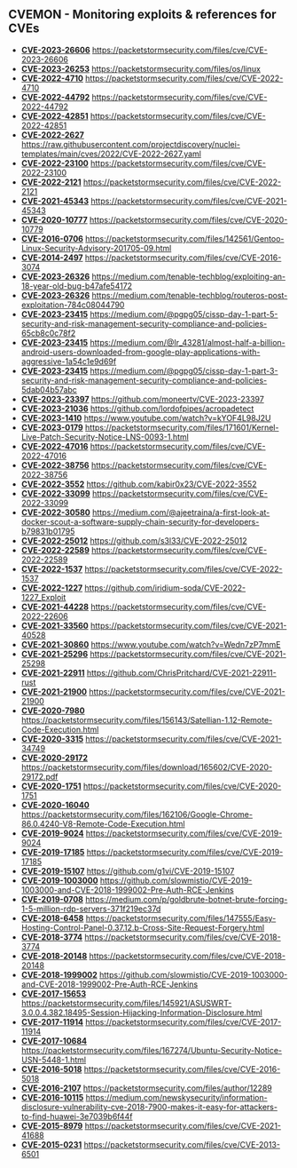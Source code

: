 ## CVEMON - Monitoring exploits & references for CVEs
- **[CVE-2023-26606](https://in.scanfactory.io/cvemon/CVE-2023-26606.html)** https://packetstormsecurity.com/files/cve/CVE-2023-26606
- **[CVE-2023-26253](https://in.scanfactory.io/cvemon/CVE-2023-26253.html)** https://packetstormsecurity.com/files/os/linux
- **[CVE-2022-4710](https://in.scanfactory.io/cvemon/CVE-2022-4710.html)** https://packetstormsecurity.com/files/cve/CVE-2022-4710
- **[CVE-2022-44792](https://in.scanfactory.io/cvemon/CVE-2022-44792.html)** https://packetstormsecurity.com/files/cve/CVE-2022-44792
- **[CVE-2022-42851](https://in.scanfactory.io/cvemon/CVE-2022-42851.html)** https://packetstormsecurity.com/files/cve/CVE-2022-42851
- **[CVE-2022-2627](https://in.scanfactory.io/cvemon/CVE-2022-2627.html)** https://raw.githubusercontent.com/projectdiscovery/nuclei-templates/main/cves/2022/CVE-2022-2627.yaml
- **[CVE-2022-23100](https://in.scanfactory.io/cvemon/CVE-2022-23100.html)** https://packetstormsecurity.com/files/cve/CVE-2022-23100
- **[CVE-2022-2121](https://in.scanfactory.io/cvemon/CVE-2022-2121.html)** https://packetstormsecurity.com/files/cve/CVE-2022-2121
- **[CVE-2021-45343](https://in.scanfactory.io/cvemon/CVE-2021-45343.html)** https://packetstormsecurity.com/files/cve/CVE-2021-45343
- **[CVE-2020-10777](https://in.scanfactory.io/cvemon/CVE-2020-10777.html)** https://packetstormsecurity.com/files/cve/CVE-2020-10779
- **[CVE-2016-0706](https://in.scanfactory.io/cvemon/CVE-2016-0706.html)** https://packetstormsecurity.com/files/142561/Gentoo-Linux-Security-Advisory-201705-09.html
- **[CVE-2014-2497](https://in.scanfactory.io/cvemon/CVE-2014-2497.html)** https://packetstormsecurity.com/files/cve/CVE-2016-3074
- **[CVE-2023-26326](https://in.scanfactory.io/cvemon/CVE-2023-26326.html)** https://medium.com/tenable-techblog/exploiting-an-18-year-old-bug-b47afe54172
- **[CVE-2023-26326](https://in.scanfactory.io/cvemon/CVE-2023-26326.html)** https://medium.com/tenable-techblog/routeros-post-exploitation-784c08044790
- **[CVE-2023-23415](https://in.scanfactory.io/cvemon/CVE-2023-23415.html)** https://medium.com/@pgpg05/cissp-day-1-part-5-security-and-risk-management-security-compliance-and-policies-65cb8c0c78f2
- **[CVE-2023-23415](https://in.scanfactory.io/cvemon/CVE-2023-23415.html)** https://medium.com/@Ir_43281/almost-half-a-billion-android-users-downloaded-from-google-play-applications-with-aggressive-1a54c1e9d69f
- **[CVE-2023-23415](https://in.scanfactory.io/cvemon/CVE-2023-23415.html)** https://medium.com/@pgpg05/cissp-day-1-part-3-security-and-risk-management-security-compliance-and-policies-5dab04b57abc
- **[CVE-2023-23397](https://in.scanfactory.io/cvemon/CVE-2023-23397.html)** https://github.com/moneertv/CVE-2023-23397
- **[CVE-2023-21036](https://in.scanfactory.io/cvemon/CVE-2023-21036.html)** https://github.com/lordofpipes/acropadetect
- **[CVE-2023-1410](https://in.scanfactory.io/cvemon/CVE-2023-1410.html)** https://www.youtube.com/watch?v=kYOF4L98J2U
- **[CVE-2023-0179](https://in.scanfactory.io/cvemon/CVE-2023-0179.html)** https://packetstormsecurity.com/files/171601/Kernel-Live-Patch-Security-Notice-LNS-0093-1.html
- **[CVE-2022-47016](https://in.scanfactory.io/cvemon/CVE-2022-47016.html)** https://packetstormsecurity.com/files/cve/CVE-2022-47016
- **[CVE-2022-38756](https://in.scanfactory.io/cvemon/CVE-2022-38756.html)** https://packetstormsecurity.com/files/cve/CVE-2022-38756
- **[CVE-2022-3552](https://in.scanfactory.io/cvemon/CVE-2022-3552.html)** https://github.com/kabir0x23/CVE-2022-3552
- **[CVE-2022-33099](https://in.scanfactory.io/cvemon/CVE-2022-33099.html)** https://packetstormsecurity.com/files/cve/CVE-2022-33099
- **[CVE-2022-30580](https://in.scanfactory.io/cvemon/CVE-2022-30580.html)** https://medium.com/@ajeetraina/a-first-look-at-docker-scout-a-software-supply-chain-security-for-developers-b79831b01795
- **[CVE-2022-25012](https://in.scanfactory.io/cvemon/CVE-2022-25012.html)** https://github.com/s3l33/CVE-2022-25012
- **[CVE-2022-22589](https://in.scanfactory.io/cvemon/CVE-2022-22589.html)** https://packetstormsecurity.com/files/cve/CVE-2022-22589
- **[CVE-2022-1537](https://in.scanfactory.io/cvemon/CVE-2022-1537.html)** https://packetstormsecurity.com/files/cve/CVE-2022-1537
- **[CVE-2022-1227](https://in.scanfactory.io/cvemon/CVE-2022-1227.html)** https://github.com/iridium-soda/CVE-2022-1227_Exploit
- **[CVE-2021-44228](https://in.scanfactory.io/cvemon/CVE-2021-44228.html)** https://packetstormsecurity.com/files/cve/CVE-2022-22606
- **[CVE-2021-33560](https://in.scanfactory.io/cvemon/CVE-2021-33560.html)** https://packetstormsecurity.com/files/cve/CVE-2021-40528
- **[CVE-2021-30860](https://in.scanfactory.io/cvemon/CVE-2021-30860.html)** https://www.youtube.com/watch?v=Wedn7zP7mmE
- **[CVE-2021-25296](https://in.scanfactory.io/cvemon/CVE-2021-25296.html)** https://packetstormsecurity.com/files/cve/CVE-2021-25298
- **[CVE-2021-22911](https://in.scanfactory.io/cvemon/CVE-2021-22911.html)** https://github.com/ChrisPritchard/CVE-2021-22911-rust
- **[CVE-2021-21900](https://in.scanfactory.io/cvemon/CVE-2021-21900.html)** https://packetstormsecurity.com/files/cve/CVE-2021-21900
- **[CVE-2020-7980](https://in.scanfactory.io/cvemon/CVE-2020-7980.html)** https://packetstormsecurity.com/files/156143/Satellian-1.12-Remote-Code-Execution.html
- **[CVE-2020-3315](https://in.scanfactory.io/cvemon/CVE-2020-3315.html)** https://packetstormsecurity.com/files/cve/CVE-2021-34749
- **[CVE-2020-29172](https://in.scanfactory.io/cvemon/CVE-2020-29172.html)** https://packetstormsecurity.com/files/download/165602/CVE-2020-29172.pdf
- **[CVE-2020-1751](https://in.scanfactory.io/cvemon/CVE-2020-1751.html)** https://packetstormsecurity.com/files/cve/CVE-2020-1751
- **[CVE-2020-16040](https://in.scanfactory.io/cvemon/CVE-2020-16040.html)** https://packetstormsecurity.com/files/162106/Google-Chrome-86.0.4240-V8-Remote-Code-Execution.html
- **[CVE-2019-9024](https://in.scanfactory.io/cvemon/CVE-2019-9024.html)** https://packetstormsecurity.com/files/cve/CVE-2019-9024
- **[CVE-2019-17185](https://in.scanfactory.io/cvemon/CVE-2019-17185.html)** https://packetstormsecurity.com/files/cve/CVE-2019-17185
- **[CVE-2019-15107](https://in.scanfactory.io/cvemon/CVE-2019-15107.html)** https://github.com/g1vi/CVE-2019-15107
- **[CVE-2019-1003000](https://in.scanfactory.io/cvemon/CVE-2019-1003000.html)** https://github.com/slowmistio/CVE-2019-1003000-and-CVE-2018-1999002-Pre-Auth-RCE-Jenkins
- **[CVE-2019-0708](https://in.scanfactory.io/cvemon/CVE-2019-0708.html)** https://medium.com/p/goldbrute-botnet-brute-forcing-1-5-million-rdp-servers-371f219ec37d
- **[CVE-2018-6458](https://in.scanfactory.io/cvemon/CVE-2018-6458.html)** https://packetstormsecurity.com/files/147555/Easy-Hosting-Control-Panel-0.37.12.b-Cross-Site-Request-Forgery.html
- **[CVE-2018-3774](https://in.scanfactory.io/cvemon/CVE-2018-3774.html)** https://packetstormsecurity.com/files/cve/CVE-2018-3774
- **[CVE-2018-20148](https://in.scanfactory.io/cvemon/CVE-2018-20148.html)** https://packetstormsecurity.com/files/cve/CVE-2018-20148
- **[CVE-2018-1999002](https://in.scanfactory.io/cvemon/CVE-2018-1999002.html)** https://github.com/slowmistio/CVE-2019-1003000-and-CVE-2018-1999002-Pre-Auth-RCE-Jenkins
- **[CVE-2017-15653](https://in.scanfactory.io/cvemon/CVE-2017-15653.html)** https://packetstormsecurity.com/files/145921/ASUSWRT-3.0.0.4.382.18495-Session-Hijacking-Information-Disclosure.html
- **[CVE-2017-11914](https://in.scanfactory.io/cvemon/CVE-2017-11914.html)** https://packetstormsecurity.com/files/cve/CVE-2017-11914
- **[CVE-2017-10684](https://in.scanfactory.io/cvemon/CVE-2017-10684.html)** https://packetstormsecurity.com/files/167274/Ubuntu-Security-Notice-USN-5448-1.html
- **[CVE-2016-5018](https://in.scanfactory.io/cvemon/CVE-2016-5018.html)** https://packetstormsecurity.com/files/cve/CVE-2016-5018
- **[CVE-2016-2107](https://in.scanfactory.io/cvemon/CVE-2016-2107.html)** https://packetstormsecurity.com/files/author/12289
- **[CVE-2016-10115](https://in.scanfactory.io/cvemon/CVE-2016-10115.html)** https://medium.com/newskysecurity/information-disclosure-vulnerability-cve-2018-7900-makes-it-easy-for-attackers-to-find-huawei-3e7039b6f44f
- **[CVE-2015-8979](https://in.scanfactory.io/cvemon/CVE-2015-8979.html)** https://packetstormsecurity.com/files/cve/CVE-2021-41688
- **[CVE-2015-0231](https://in.scanfactory.io/cvemon/CVE-2015-0231.html)** https://packetstormsecurity.com/files/cve/CVE-2013-6501
